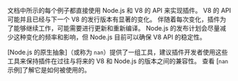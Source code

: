 
文档中所示的每个例子都直接使用 Node.js 和 V8 的 API 来实现插件。
V8 的 API 可能并且已经与下一个 V8 的发行版本有显著的变化。
伴随着每次变化，插件为了能够继续工作，可能需要进行更新和重新编译。
Node.js 的发布计划会尽量减少这种变化的频率和影响，但 Node.js 目前可以确保 V8 API 的稳定性。

[Node.js 的原生抽象]（或称为 `nan`）提供了一组工具，建议插件开发者使用这些工具来保持插件在过往与将来的 V8 和 Node.js 的版本之间的兼容性。
查看 [`nan` 示例]了解它是如何被使用的。


